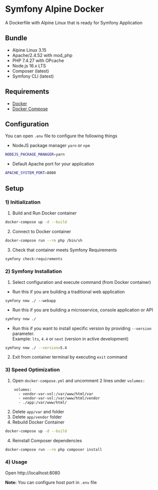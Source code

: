 # Symfony Alpine Docker
A Dockerfile with Alpine Linux that is ready for Symfony Application

## Bundle
- Alpine Linux 3.15
- Apache/2.4.52 with mod_php
- PHP 7.4.27 with OPcache
- Node.js 16.x LTS
- Composer (latest)
- Symfony CLI (latest)

## Requirements

* [Docker](https://docs.docker.com/engine/install/)
* [Docker Compose](https://docs.docker.com/compose/install/)

## Configuration

You can open `.env` file to configure the following things
* NodeJS package manager `yarn` or `npm`
```bash
NODEJS_PACKAGE_MANAGER=yarn
```
* Default Apache port for your application
```bash
APACHE_SYSTEM_PORT=8080
```

## Setup

### 1) Initialization
1) Build and Run Docker container
```bash
docker-compose up -d --build
```

2) Connect to Docker container
```bash
docker-compose run --rm php /bin/sh
```

3) Check that container meets Symfony Requirements
```bash
symfony check:requirements
```

### 2) Symfony Installation

1) Select configuration and execute command (from Docker container)
* Run this if you are building a traditional web application
```
symfony new ./ --webapp
```

* Run this if you are building a microservice, console application or API
```bash
symfony new ./
```

* Run this if you want to install specific version by providing `--version` parameter.<br>
Example: `lts`, `4.4` or `next` (version in active development)
```bash
symfony new ./ --version=5.4
```

2) Exit from container terminal by executing `exit` command

### 3) Speed Optimization

1) Open `docker-compose.yml` and uncomment 2 lines under `volumes:`
```
    volumes:
      - vendor-var-vol:/var/www/html/var
      - vendor-var-vol:/var/www/html/vendor
      - ./app:/var/www/html/
```
2) Delete `app/var` and  folder
3) Delete `app/vendor` folder
4) Rebuild Docker Container
```bash
docker-compose up -d --build
```
4) Reinstall Composer dependencies
```bash
docker-compose run --rm php composer install
```

### 4) Usage

Open http://localhost:8080

**Note:** You can configure host port in `.env` file
